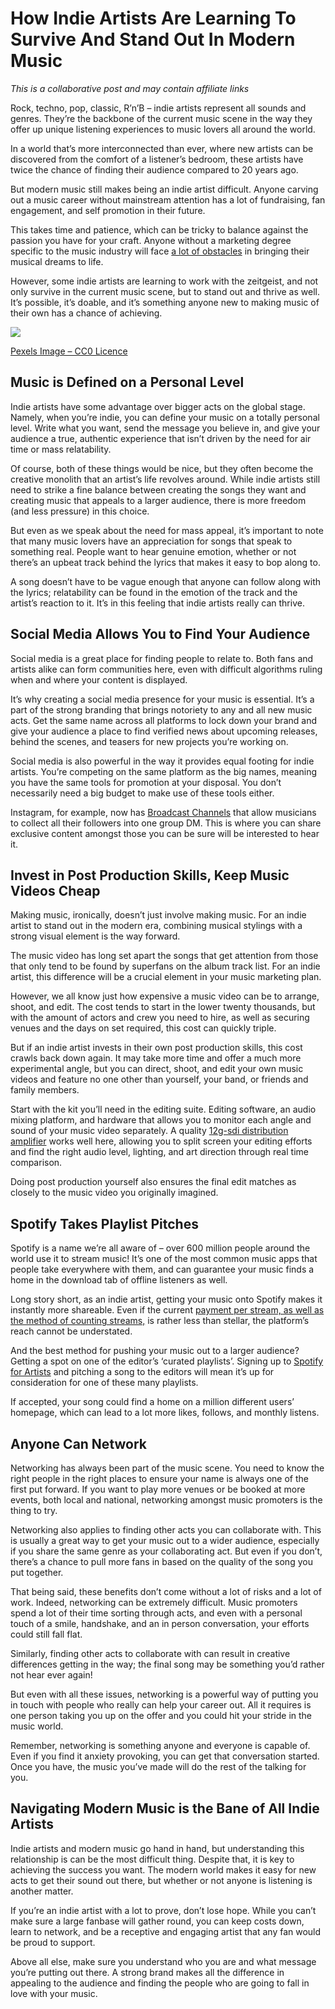 # How Indie Artists Are Learning To Survive And Stand Out In Modern Music



*This is a collaborative post and may contain affiliate links*

Rock, techno, pop, classic, R’n’B – indie artists represent all sounds and genres. They’re the backbone of the current music scene in the way they offer up unique listening experiences to music lovers all around the world.

In a world that’s more interconnected than ever, where new artists can be discovered from the comfort of a listener’s bedroom, these artists have twice the chance of finding their audience compared to 20 years ago.

But modern music still makes being an indie artist difficult. Anyone carving out a music career without mainstream attention has a lot of fundraising, fan engagement, and self promotion in their future.

This takes time and patience, which can be tricky to balance against the passion you have for your craft. Anyone without a marketing degree specific to the music industry will face [a lot of obstacles](https://unlockyoursound.com/old-school-marketing) in bringing their musical dreams to life.

However, some indie artists are learning to work with the zeitgeist, and not only survive in the current music scene, but to stand out and thrive as well. It’s possible, it’s doable, and it’s something anyone new to making music of their own has a chance of achieving.

![](https://unlockyoursound.io/wp-content/uploads/2024/10/image.jpeg)

[Pexels Image – CC0 Licence](https://www.pexels.com/photo/woman-holding-blue-vinyl-record-1408089/)

**Music is Defined on a Personal Level**
----------------------------------------

Indie artists have some advantage over bigger acts on the global stage. Namely, when you’re indie, you can define your music on a totally personal level. Write what you want, send the message you believe in, and give your audience a true, authentic experience that isn’t driven by the need for air time or mass relatability.

Of course, both of these things would be nice, but they often become the creative monolith that an artist’s life revolves around. While indie artists still need to strike a fine balance between creating the songs they want and creating music that appeals to a larger audience, there is more freedom (and less pressure) in this choice.

But even as we speak about the need for mass appeal, it’s important to note that many music lovers have an appreciation for songs that speak to something real. People want to hear genuine emotion, whether or not there’s an upbeat track behind the lyrics that makes it easy to bop along to.

A song doesn’t have to be vague enough that anyone can follow along with the lyrics; relatability can be found in the emotion of the track and the artist’s reaction to it. It’s in this feeling that indie artists really can thrive.

**Social Media Allows You to Find Your Audience**
-------------------------------------------------

Social media is a great place for finding people to relate to. Both fans and artists alike can form communities here, even with difficult algorithms ruling when and where your content is displayed.

It’s why creating a social media presence for your music is essential. It’s a part of the strong branding that brings notoriety to any and all new music acts. Get the same name across all platforms to lock down your brand and give your audience a place to find verified news about upcoming releases, behind the scenes, and teasers for new projects you’re working on.

Social media is also powerful in the way it provides equal footing for indie artists. You’re competing on the same platform as the big names, meaning you have the same tools for promotion at your disposal. You don’t necessarily need a big budget to make use of these tools either.

Instagram, for example, now has [Broadcast Channels](https://about.instagram.com/blog/announcements/introducing-broadcast-channels) that allow musicians to collect all their followers into one group DM. This is where you can share exclusive content amongst those you can be sure will be interested to hear it.

**Invest in Post Production Skills, Keep Music Videos Cheap**
-------------------------------------------------------------

Making music, ironically, doesn’t just involve making music. For an indie artist to stand out in the modern era, combining musical stylings with a strong visual element is the way forward.

The music video has long set apart the songs that get attention from those that only tend to be found by superfans on the album track list. For an indie artist, this difference will be a crucial element in your music marketing plan.

However, we all know just how expensive a music video can be to arrange, shoot, and edit. The cost tends to start in the lower twenty thousands, but with the amount of actors and crew you need to hire, as well as securing venues and the days on set required, this cost can quickly triple.

But if an indie artist invests in their own post production skills, this cost crawls back down again. It may take more time and offer a much more experimental angle, but you can direct, shoot, and edit your own music videos and feature no one other than yourself, your band, or friends and family members.

Start with the kit you’ll need in the editing suite. Editing software, an audio mixing platform, and hardware that allows you to monitor each angle and sound of your music video separately. A quality [12g-sdi distribution amplifier](https://www.multidyne.com/product/nbx-da-1x4-12g.html) works well here, allowing you to split screen your editing efforts and find the right audio level, lighting, and art direction through real time comparison.

Doing post production yourself also ensures the final edit matches as closely to the music video you originally imagined.

**Spotify Takes Playlist Pitches**
----------------------------------

Spotify is a name we’re all aware of – over 600 million people around the world use it to stream music! It’s one of the most common music apps that people take everywhere with them, and can guarantee your music finds a home in the download tab of offline listeners as well.

Long story short, as an indie artist, getting your music onto Spotify makes it instantly more shareable. Even if the current [payment per stream, as well as the method of counting streams,](https://dittomusic.com/en/blog/how-much-does-spotify-pay-per-stream) is rather less than stellar, the platform’s reach cannot be understated.

And the best method for pushing your music out to a larger audience? Getting a spot on one of the editor’s ‘curated playlists’. Signing up to [Spotify for Artists](https://artists.spotify.com/get-started) and pitching a song to the editors will mean it’s up for consideration for one of these many playlists.

If accepted, your song could find a home on a million different users’ homepage, which can lead to a lot more likes, follows, and monthly listens.

**Anyone Can Network**
----------------------

Networking has always been part of the music scene. You need to know the right people in the right places to ensure your name is always one of the first put forward. If you want to play more venues or be booked at more events, both local and national, networking amongst music promoters is the thing to try.

Networking also applies to finding other acts you can collaborate with. This is usually a great way to get your music out to a wider audience, especially if you share the same genre as your collaborating act. But even if you don’t, there’s a chance to pull more fans in based on the quality of the song you put together.

That being said, these benefits don’t come without a lot of risks and a lot of work. Indeed, networking can be extremely difficult. Music promoters spend a lot of their time sorting through acts, and even with a personal touch of a smile, handshake, and an in person conversation, your efforts could still fall flat.

Similarly, finding other acts to collaborate with can result in creative differences getting in the way; the final song may be something you’d rather not hear ever again!

But even with all these issues, networking is a powerful way of putting you in touch with people who really can help your career out. All it requires is one person taking you up on the offer and you could hit your stride in the music world.

Remember, networking is something anyone and everyone is capable of. Even if you find it anxiety provoking, you can get that conversation started. Once you have, the music you’ve made will do the rest of the talking for you.

**Navigating Modern Music is the Bane of All Indie Artists**
------------------------------------------------------------

Indie artists and modern music go hand in hand, but understanding this relationship is can be the most difficult thing. Despite that, it is key to achieving the success you want. The modern world makes it easy for new acts to get their sound out there, but whether or not anyone is listening is another matter.

If you’re an indie artist with a lot to prove, don’t lose hope. While you can’t make sure a large fanbase will gather round, you can keep costs down, learn to network, and be a receptive and engaging artist that any fan would be proud to support.

Above all else, make sure you understand who you are and what message you’re putting out there. A strong brand makes all the difference in appealing to the audience and finding the people who are going to fall in love with your music.

